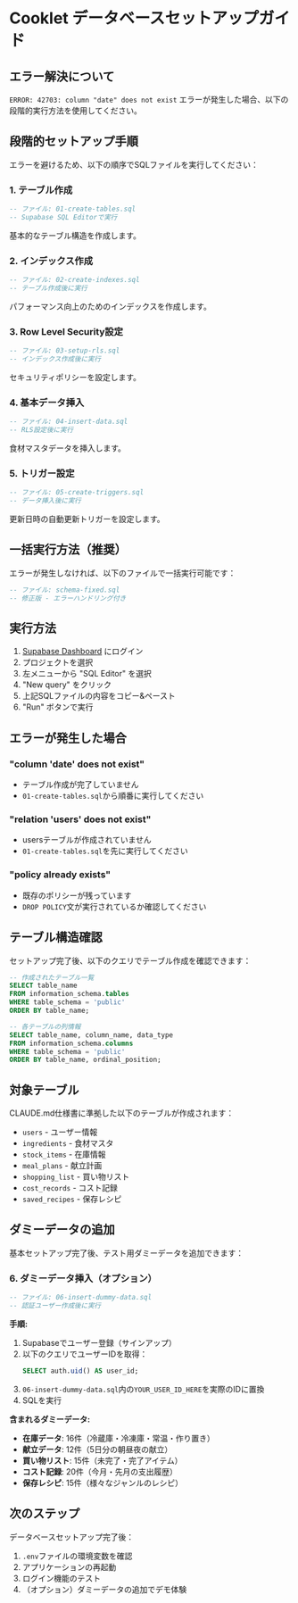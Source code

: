 # Cooklet データベースセットアップガイド

## エラー解決について

`ERROR: 42703: column "date" does not exist` エラーが発生した場合、以下の段階的実行方法を使用してください。

## 段階的セットアップ手順

エラーを避けるため、以下の順序でSQLファイルを実行してください：

### 1. テーブル作成
```sql
-- ファイル: 01-create-tables.sql
-- Supabase SQL Editorで実行
```
基本的なテーブル構造を作成します。

### 2. インデックス作成
```sql
-- ファイル: 02-create-indexes.sql
-- テーブル作成後に実行
```
パフォーマンス向上のためのインデックスを作成します。

### 3. Row Level Security設定
```sql
-- ファイル: 03-setup-rls.sql
-- インデックス作成後に実行
```
セキュリティポリシーを設定します。

### 4. 基本データ挿入
```sql
-- ファイル: 04-insert-data.sql
-- RLS設定後に実行
```
食材マスタデータを挿入します。

### 5. トリガー設定
```sql
-- ファイル: 05-create-triggers.sql
-- データ挿入後に実行
```
更新日時の自動更新トリガーを設定します。

## 一括実行方法（推奨）

エラーが発生しなければ、以下のファイルで一括実行可能です：

```sql
-- ファイル: schema-fixed.sql
-- 修正版 - エラーハンドリング付き
```

## 実行方法

1. [Supabase Dashboard](https://app.supabase.com) にログイン
2. プロジェクトを選択
3. 左メニューから "SQL Editor" を選択
4. "New query" をクリック
5. 上記SQLファイルの内容をコピー&ペースト
6. "Run" ボタンで実行

## エラーが発生した場合

### "column 'date' does not exist"
- テーブル作成が完了していません
- `01-create-tables.sql`から順番に実行してください

### "relation 'users' does not exist"
- usersテーブルが作成されていません
- `01-create-tables.sql`を先に実行してください

### "policy already exists"
- 既存のポリシーが残っています
- `DROP POLICY`文が実行されているか確認してください

## テーブル構造確認

セットアップ完了後、以下のクエリでテーブル作成を確認できます：

```sql
-- 作成されたテーブル一覧
SELECT table_name 
FROM information_schema.tables 
WHERE table_schema = 'public' 
ORDER BY table_name;

-- 各テーブルの列情報
SELECT table_name, column_name, data_type 
FROM information_schema.columns 
WHERE table_schema = 'public' 
ORDER BY table_name, ordinal_position;
```

## 対象テーブル

CLAUDE.md仕様書に準拠した以下のテーブルが作成されます：

- `users` - ユーザー情報
- `ingredients` - 食材マスタ
- `stock_items` - 在庫情報
- `meal_plans` - 献立計画
- `shopping_list` - 買い物リスト
- `cost_records` - コスト記録
- `saved_recipes` - 保存レシピ

## ダミーデータの追加

基本セットアップ完了後、テスト用ダミーデータを追加できます：

### 6. ダミーデータ挿入（オプション）
```sql
-- ファイル: 06-insert-dummy-data.sql
-- 認証ユーザー作成後に実行
```

**手順:**
1. Supabaseでユーザー登録（サインアップ）
2. 以下のクエリでユーザーIDを取得：
   ```sql
   SELECT auth.uid() AS user_id;
   ```
3. `06-insert-dummy-data.sql`内の`YOUR_USER_ID_HERE`を実際のIDに置換
4. SQLを実行

**含まれるダミーデータ:**
- **在庫データ**: 16件（冷蔵庫・冷凍庫・常温・作り置き）
- **献立データ**: 12件（5日分の朝昼夜の献立）
- **買い物リスト**: 15件（未完了・完了アイテム）
- **コスト記録**: 20件（今月・先月の支出履歴）
- **保存レシピ**: 15件（様々なジャンルのレシピ）

## 次のステップ

データベースセットアップ完了後：
1. `.env`ファイルの環境変数を確認
2. アプリケーションの再起動
3. ログイン機能のテスト
4. （オプション）ダミーデータの追加でデモ体験